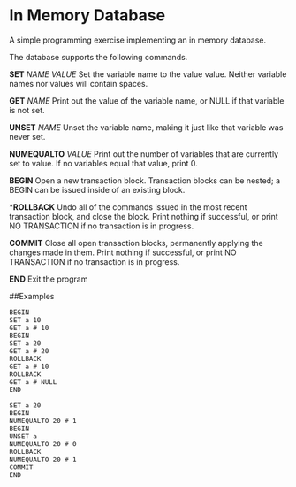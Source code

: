 # In Memory Database

A simple programming exercise implementing an in memory database.

The database supports the following commands.

**SET** *NAME VALUE*
Set the variable name to the value value. Neither variable names nor values will contain spaces.

**GET** *NAME*
Print out the value of the variable name, or NULL if that variable is not set.

**UNSET** *NAME*
Unset the variable name, making it just like that variable was never set.

**NUMEQUALTO** *VALUE*
 Print out the number of variables that are currently set to value. If no variables equal that value, print 0.
 
 **BEGIN**
  Open a new transaction block. Transaction blocks can be nested; a BEGIN can be issued inside of an existing block.
  
  ***ROLLBACK**
 Undo all of the commands issued in the most recent transaction block, and close the block. Print nothing if successful, or print NO TRANSACTION if no transaction is in progress.
 
 **COMMIT**
 Close all open transaction blocks, permanently applying the changes made in them. Print nothing if successful, or print NO TRANSACTION if no transaction is in progress.
 
 **END** 
 Exit the program

##Examples


```
BEGIN
SET a 10
GET a # 10
BEGIN
SET a 20
GET a # 20
ROLLBACK
GET a # 10
ROLLBACK
GET a # NULL
END

```
```
SET a 20
BEGIN
NUMEQUALTO 20 # 1
BEGIN
UNSET a
NUMEQUALTO 20 # 0
ROLLBACK
NUMEQUALTO 20 # 1
COMMIT
END
```
